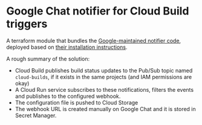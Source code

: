 # Google Chat notifier for Cloud Build triggers

A terraform module that bundles the [Google-maintained notifier code](https://github.com/GoogleCloudPlatform/cloud-build-notifiers/tree/master/googlechat), deployed based on [their installation instructions](https://cloud.google.com/build/docs/configuring-notifications/configure-googlechat#configuring_google_chat_notifications).

A rough summary of the solution:
* Cloud Build publishes build status updates to the Pub/Sub topic named `cloud-builds`, if it exists in the same projects (and IAM permissions are okay)
* A Cloud Run service subscribes to these notifications, filters the events and publishes to the configured webhook.
* The configuration file is pushed to Cloud Storage
* The webhook URL is created manually on Google Chat and it is stored in Secret Manager.